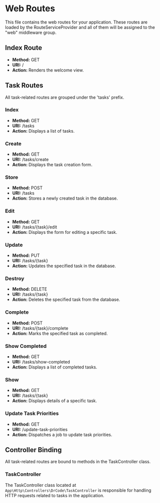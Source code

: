 # Web Routes

This file contains the web routes for your application. These routes are loaded by the RouteServiceProvider and all of them will be assigned to the "web" middleware group.

## Index Route

- **Method:** GET
- **URI:** /
- **Action:** Renders the welcome view.

## Task Routes

All task-related routes are grouped under the 'tasks' prefix.

### Index

- **Method:** GET
- **URI:** /tasks
- **Action:** Displays a list of tasks.

### Create

- **Method:** GET
- **URI:** /tasks/create
- **Action:** Displays the task creation form.

### Store

- **Method:** POST
- **URI:** /tasks
- **Action:** Stores a newly created task in the database.

### Edit

- **Method:** GET
- **URI:** /tasks/{task}/edit
- **Action:** Displays the form for editing a specific task.

### Update

- **Method:** PUT
- **URI:** /tasks/{task}
- **Action:** Updates the specified task in the database.

### Destroy

- **Method:** DELETE
- **URI:** /tasks/{task}
- **Action:** Deletes the specified task from the database.

### Complete

- **Method:** POST
- **URI:** /tasks/{task}/complete
- **Action:** Marks the specified task as completed.

### Show Completed

- **Method:** GET
- **URI:** /tasks/show-completed
- **Action:** Displays a list of completed tasks.

### Show

- **Method:** GET
- **URI:** /tasks/{task}
- **Action:** Displays details of a specific task.

### Update Task Priorities

- **Method:** GET
- **URI:** /update-task-priorities
- **Action:** Dispatches a job to update task priorities.

## Controller Binding

All task-related routes are bound to methods in the TaskController class.

### TaskController

The TaskController class located at `App\Http\Controllers\DrCode\TaskController` is responsible for handling HTTP requests related to tasks in the application.

